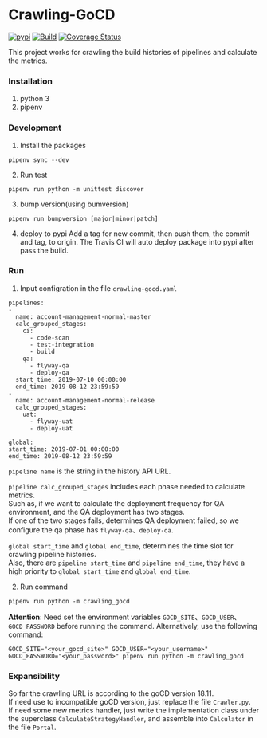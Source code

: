 Crawling-GoCD
====================================================
[![pypi](https://img.shields.io/pypi/v/crawling-gocd.svg)](https://pypi.org/project/crawling-gocd/)
[![Build](https://travis-ci.org/play-code-tools/crawling-gocd.svg?branch=master)](https://travis-ci.org/play-code-tools/crawling-gocd)
[![Coverage Status](https://coveralls.io/repos/github/play-code-tools/crawling-gocd/badge.svg?branch=master)](https://coveralls.io/github/play-code-tools/crawling-gocd?branch=master)

This project works for crawling the build histories of pipelines and calculate the metrics.

### Installation
1. python 3
2. pipenv

### Development
1. Install the packages
  ```
  pipenv sync --dev
  ```
2. Run test
  ```
  pipenv run python -m unittest discover
  ```
3. bump version(using bumversion)
  ```
  pipenv run bumpversion [major|minor|patch]
  ```
4. deploy to pypi
Add a tag for new commit, then push them, the commit and tag, to origin.
The Travis CI will auto deploy package into pypi after pass the build.

### Run
1. Input configration in the file `crawling-gocd.yaml`
  ```
pipelines:
  - 
    name: account-management-normal-master
    calc_grouped_stages: 
      ci:
        - code-scan
        - test-integration
        - build
      qa:
        - flyway-qa
        - deploy-qa
    start_time: 2019-07-10 00:00:00
    end_time: 2019-08-12 23:59:59
  - 
    name: account-management-normal-release
    calc_grouped_stages: 
      uat:
        - flyway-uat
        - deploy-uat

global:
  start_time: 2019-07-01 00:00:00
  end_time: 2019-08-12 23:59:59
```
  `pipeline name` is the string in the history API URL.  


  `pipeline calc_grouped_stages` includes each phase needed to calculate metrics.  
  Such as, if we want to calculate the deployment frequency for QA environment, and the QA deployment has two stages.  
  If one of the two stages fails, determines QA deployment failed, so we configure the qa phase has `flyway-qa`、`deploy-qa`.


  `global start_time` and `global end_time`, determines the time slot for crawling pipeline histories.  
  Also, there are `pipeline start_time` and `pipeline end_time`, they have a high priority to `global start_time` and `global end_time`.  

2. Run command
  ```
  pipenv run python -m crawling_gocd
  ``` 
  __Attention__: Need set the environment variables `GOCD_SITE`、`GOCD_USER`、`GOCD_PASSWORD` before running the command.
  Alternatively, use the following command:
  ```
  GOCD_SITE="<your_gocd_site>" GOCD_USER="<your_username>" GOCD_PASSWORD="<your_password>" pipenv run python -m crawling_gocd
  ```

### Expansibility
So far the crawling URL is according to the goCD version 18.11.  
If need use to incompatible goCD version, just replace the file `Crawler.py`.  
If need some new metrics handler, just write the implementation class under the superclass  `CalculateStrategyHandler`, and assemble into `Calculator` in the file `Portal`.
